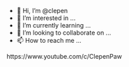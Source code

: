 - 👋 Hi, I’m @clepen
- 👀 I’m interested in ...
- 🌱 I’m currently learning ...
- 💞️ I’m looking to collaborate on ...
- 📫 How to reach me ...

<!--[the_google_cloud_partner_opportunity.pdf](https://github.com/clepen/clepen/files/7116763/the_google_cloud_partner_opportunity.pdf)
-
clepen/clepen is a ✨ special ✨ repository because its `README.md` (this file) appears on your GitHub profile.
You can click the Preview link to take a look at your changes.
--->https://www.youtube.com/c/ClepenPaw
